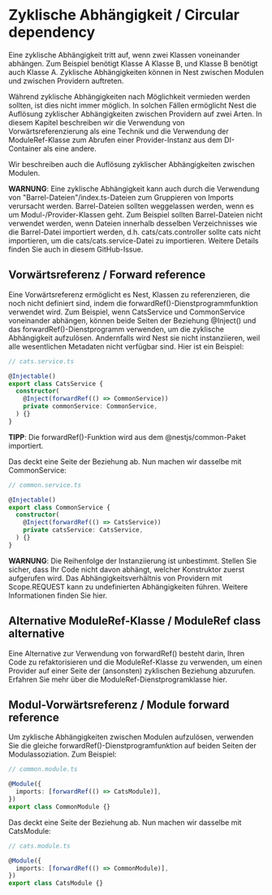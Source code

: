 
# Zyklische Abhängigkeit / Circular dependency

Eine zyklische Abhängigkeit tritt auf, wenn zwei Klassen voneinander abhängen. Zum Beispiel benötigt Klasse A Klasse B, und Klasse B benötigt auch Klasse A. Zyklische Abhängigkeiten können in Nest zwischen Modulen und zwischen Providern auftreten.

Während zyklische Abhängigkeiten nach Möglichkeit vermieden werden sollten, ist dies nicht immer möglich. In solchen Fällen ermöglicht Nest die Auflösung zyklischer Abhängigkeiten zwischen Providern auf zwei Arten. In diesem Kapitel beschreiben wir die Verwendung von Vorwärtsreferenzierung als eine Technik und die Verwendung der ModuleRef-Klasse zum Abrufen einer Provider-Instanz aus dem DI-Container als eine andere.

Wir beschreiben auch die Auflösung zyklischer Abhängigkeiten zwischen Modulen.

**WARNUNG**: Eine zyklische Abhängigkeit kann auch durch die Verwendung von "Barrel-Dateien"/index.ts-Dateien zum Gruppieren von Imports verursacht werden. Barrel-Dateien sollten weggelassen werden, wenn es um Modul-/Provider-Klassen geht. Zum Beispiel sollten Barrel-Dateien nicht verwendet werden, wenn Dateien innerhalb desselben Verzeichnisses wie die Barrel-Datei importiert werden, d.h. cats/cats.controller sollte cats nicht importieren, um die cats/cats.service-Datei zu importieren. Weitere Details finden Sie auch in diesem GitHub-Issue.

## Vorwärtsreferenz / Forward reference

Eine Vorwärtsreferenz ermöglicht es Nest, Klassen zu referenzieren, die noch nicht definiert sind, indem die forwardRef()-Dienstprogrammfunktion verwendet wird. Zum Beispiel, wenn CatsService und CommonService voneinander abhängen, können beide Seiten der Beziehung @Inject() und das forwardRef()-Dienstprogramm verwenden, um die zyklische Abhängigkeit aufzulösen. Andernfalls wird Nest sie nicht instanziieren, weil alle wesentlichen Metadaten nicht verfügbar sind. Hier ist ein Beispiel:

```typescript
// cats.service.ts

@Injectable()
export class CatsService {
  constructor(
    @Inject(forwardRef(() => CommonService))
    private commonService: CommonService,
  ) {}
}
```

**TIPP**: Die forwardRef()-Funktion wird aus dem @nestjs/common-Paket importiert.

Das deckt eine Seite der Beziehung ab. Nun machen wir dasselbe mit CommonService:

```typescript
// common.service.ts

@Injectable()
export class CommonService {
  constructor(
    @Inject(forwardRef(() => CatsService))
    private catsService: CatsService,
  ) {}
}
```

**WARNUNG**: Die Reihenfolge der Instanziierung ist unbestimmt. Stellen Sie sicher, dass Ihr Code nicht davon abhängt, welcher Konstruktor zuerst aufgerufen wird. Das Abhängigkeitsverhältnis von Providern mit Scope.REQUEST kann zu undefinierten Abhängigkeiten führen. Weitere Informationen finden Sie hier.

## Alternative ModuleRef-Klasse / ModuleRef class alternative

Eine Alternative zur Verwendung von forwardRef() besteht darin, Ihren Code zu refaktorisieren und die ModuleRef-Klasse zu verwenden, um einen Provider auf einer Seite der (ansonsten) zyklischen Beziehung abzurufen. Erfahren Sie mehr über die ModuleRef-Dienstprogramklasse hier.

## Modul-Vorwärtsreferenz / Module forward reference

Um zyklische Abhängigkeiten zwischen Modulen aufzulösen, verwenden Sie die gleiche forwardRef()-Dienstprogramfunktion auf beiden Seiten der Modulassoziation. Zum Beispiel:

```typescript
// common.module.ts

@Module({
  imports: [forwardRef(() => CatsModule)],
})
export class CommonModule {}
```

Das deckt eine Seite der Beziehung ab. Nun machen wir dasselbe mit CatsModule:

```typescript
// cats.module.ts

@Module({
  imports: [forwardRef(() => CommonModule)],
})
export class CatsModule {}
```
